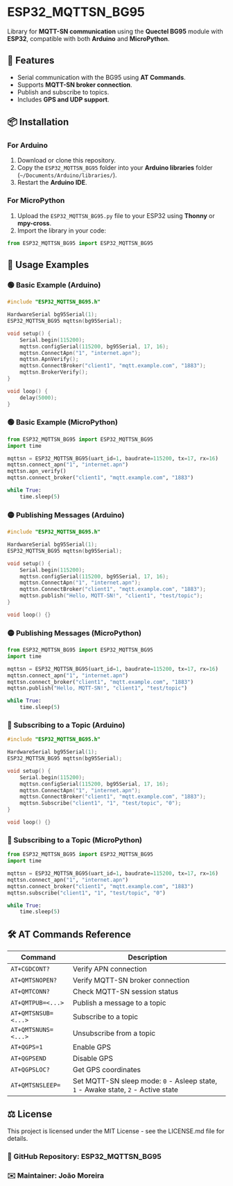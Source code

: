 # ESP32_MQTTSN_BG95

Library for **MQTT-SN communication** using the **Quectel BG95** module with **ESP32**, compatible with both **Arduino** and **MicroPython**.

## 🚀 Features
- Serial communication with the BG95 using **AT Commands**.
- Supports **MQTT-SN broker connection**.
- Publish and subscribe to topics.
- Includes **GPS and UDP support**.

## 📦 Installation

### For **Arduino**
1. Download or clone this repository.
2. Copy the `ESP32_MQTTSN_BG95` folder into your **Arduino libraries** folder (`~/Documents/Arduino/libraries/`).
3. Restart the **Arduino IDE**.

### For **MicroPython**
1. Upload the `ESP32_MQTTSN_BG95.py` file to your ESP32 using **Thonny** or **mpy-cross**.
2. Import the library in your code:

```python
from ESP32_MQTTSN_BG95 import ESP32_MQTTSN_BG95
```
## 📖 Usage Examples
### 🟢 Basic Example (Arduino)

```c++
#include "ESP32_MQTTSN_BG95.h"

HardwareSerial bg95Serial(1);
ESP32_MQTTSN_BG95 mqttsn(bg95Serial);

void setup() {
    Serial.begin(115200);
    mqttsn.configSerial(115200, bg95Serial, 17, 16);
    mqttsn.ConnectApn("1", "internet.apn");
    mqttsn.ApnVerify();
    mqttsn.ConnectBroker("client1", "mqtt.example.com", "1883");
    mqttsn.BrokerVerify();
}

void loop() {
    delay(5000);
}
```

### 🟢 Basic Example (MicroPython)

```python
from ESP32_MQTTSN_BG95 import ESP32_MQTTSN_BG95
import time

mqttsn = ESP32_MQTTSN_BG95(uart_id=1, baudrate=115200, tx=17, rx=16)
mqttsn.connect_apn("1", "internet.apn")
mqttsn.apn_verify()
mqttsn.connect_broker("client1", "mqtt.example.com", "1883")

while True:
    time.sleep(5)
```
### 🟡 Publishing Messages (Arduino)
```c++
#include "ESP32_MQTTSN_BG95.h"

HardwareSerial bg95Serial(1);
ESP32_MQTTSN_BG95 mqttsn(bg95Serial);

void setup() {
    Serial.begin(115200);
    mqttsn.configSerial(115200, bg95Serial, 17, 16);
    mqttsn.ConnectApn("1", "internet.apn");
    mqttsn.ConnectBroker("client1", "mqtt.example.com", "1883");
    mqttsn.publish("Hello, MQTT-SN!", "client1", "test/topic");
}

void loop() {}
```
### 🟡 Publishing Messages (MicroPython)
```python
from ESP32_MQTTSN_BG95 import ESP32_MQTTSN_BG95
import time

mqttsn = ESP32_MQTTSN_BG95(uart_id=1, baudrate=115200, tx=17, rx=16)
mqttsn.connect_apn("1", "internet.apn")
mqttsn.connect_broker("client1", "mqtt.example.com", "1883")
mqttsn.publish("Hello, MQTT-SN!", "client1", "test/topic")

while True:
    time.sleep(5)
```
### 🔵 Subscribing to a Topic (Arduino)
```c++
#include "ESP32_MQTTSN_BG95.h"

HardwareSerial bg95Serial(1);
ESP32_MQTTSN_BG95 mqttsn(bg95Serial);

void setup() {
    Serial.begin(115200);
    mqttsn.configSerial(115200, bg95Serial, 17, 16);
    mqttsn.ConnectApn("1", "internet.apn");
    mqttsn.ConnectBroker("client1", "mqtt.example.com", "1883");
    mqttsn.Subscribe("client1", "1", "test/topic", "0");
}

void loop() {}
```
### 🔵 Subscribing to a Topic (MicroPython)
```python
from ESP32_MQTTSN_BG95 import ESP32_MQTTSN_BG95
import time

mqttsn = ESP32_MQTTSN_BG95(uart_id=1, baudrate=115200, tx=17, rx=16)
mqttsn.connect_apn("1", "internet.apn")
mqttsn.connect_broker("client1", "mqtt.example.com", "1883")
mqttsn.subscribe("client1", "1", "test/topic", "0")

while True:
    time.sleep(5)
```


## 🛠 AT Commands Reference

| **Command**            | **Description**                                                                 |
|------------------------|---------------------------------------------------------------------------------|
| `AT+CGDCONT?`          | Verify APN connection                                                           |
| `AT+QMTSNOPEN?`        | Verify MQTT-SN broker connection                                                |
| `AT+QMTCONN?`          | Check MQTT-SN session status                                                    |
| `AT+QMTPUB=<...>`      | Publish a message to a topic                                                    |
| `AT+QMTSNSUB=<...>`    | Subscribe to a topic                                                            |
| `AT+QMTSNUNS=<...>`    | Unsubscribe from a topic                                                        |
| `AT+QGPS=1`            | Enable GPS                                                                      |
| `AT+QGPSEND`           | Disable GPS                                                                     |
| `AT+QGPSLOC?`          | Get GPS coordinates                                                             |
| `AT+QMTSNSLEEP=` | Set MQTT-SN sleep mode: `0` - Asleep state, `1` - Awake state, `2` - Active state |




## ⚖ License
This project is licensed under the MIT License - see the LICENSE.md file for details.

### 🔗 GitHub Repository: ESP32_MQTTSN_BG95

### ✉️ Maintainer: João Moreira
